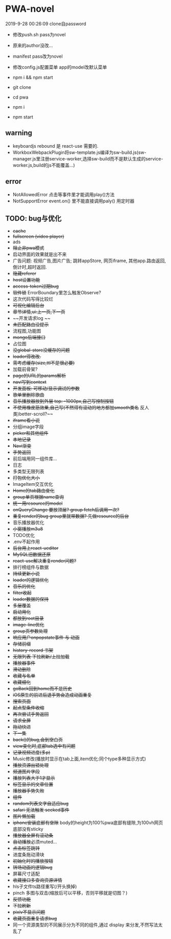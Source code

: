 # PWA-novel
2019-9-28 00:26:09 clone自password

- 修改push.sh pass为novel
- 原来的author没改...
- manifest pass改为novel
- 修改config.js配置菜单 app的model改默认菜单
- npm i && npm start

- git clone
- cd pwa
- npm i
- npm start

## warning
- keyboardjs rebound 是 react-use 需要的.
- WorkboxWebpackPlugin将sw-template.js编译为sw-build.js(sw-manager.js里注册service-worker,选择sw-build而不是默认生成的service-worker.js,build的js不能覆盖...)

## error
- NotAllowedError 点击等事件里才能调用play()方法
- NotSupportError event.on() 里不能直接调用paly() 用定时器

## TODO: bug与优化
- ~~cache~~
- ~~fullscreen (video player)~~
- ads
- ~~阻止非pwa模式~~
- 启动界面的效果就是出不来
- 广告问题: 视频广告,图片广告; 跳转appStore, 网页iframe, 其他app.路由返回,倒计时,超时返回.
- ~~隐藏referer~~
- ~~host设置功能~~
- ~~access-token过期bug~~
- ~~软件锁~~ ErrorBoundary里怎么触发Observe?
- 这次代码写得比较烂
- ~~可视化编辑后台~~
- ~~章节详情,ui:上一页,下一页~~
- ~~开发请求log ~~
- ~~未匹配路由没提示~~
- 流程图,功能图
- ~~mongo后端接口~~
- 占位图
- ~~没global-store没缓存的问题~~
- ~~loader得改改.~~
- ~~需考虑缓存(size,ttl不是很必要)~~
- 加载前骨架?
- ~~page的URL的params解析~~
- ~~navi写到context~~
- ~~开发面板: 可移动/显示调试的参数~~
- ~~歌单里删除歌曲~~
- ~~音乐播放器放到外层 top: -1000px,自己写控制按钮~~
- ~~不使用橡皮筋效果,自己写(不然得有滚动的地方都加smooth类名~~ 反人类)better-scroll?~~
- ~~iframe看小说~~
- 分组image字段
- ~~picker和其他组件~~
- ~~本地记录~~
- ~~Navi渐变~~
- ~~手势返回~~
- 前后端用同一组件库...
- 日志
- 多类型无限列表
- ~~打包优化大小~~
- ImageItem交互优化
- ~~Home的tab路由变化~~
- ~~group单页根据name查询~~
- ~~统一用resource的model~~
- ~~onQueryChange 要放顶层? group fetch后调用一次?~~
- ~~重复render的bug group里就带数据? 先做resource的后台~~
- 音乐播放器优化
- ~~小窗播放m3u8~~
- TODO优化
- .env不起作用
- ~~后台用上react-ueditor~~
- ~~MySQL旧数据还原~~
- ~~react-use解决重复render问题?~~
- 排行榜组件与数据
- ~~持续更新小说~~
- ~~loader的逻辑优化~~
- ~~音乐的优化~~
- ~~filter收起~~
- ~~loader数据的保持~~
- ~~多层覆盖~~
- ~~启动用化~~
- ~~都放到root目录~~
- ~~image-line优化~~
- ~~group页参数处理~~
- ~~响应用户onpopstate事件 与 动画~~
- ~~存储前缀~~
- ~~history-record 书架~~
- ~~无限列表 下拉刷新/上拉加载~~
- ~~播放器事件~~
- ~~滑动删除~~
- ~~收藏与名单~~
- ~~收藏细化~~
- ~~goBack回到home而不是历史~~
- ~~iOS原生的前进后退手势会造成动画重复~~
- ~~搜索页面~~
- ~~起点型条件收缩~~
- ~~再次尝试手势返回~~
- ~~请求全屏~~
- ~~拖动快进~~
- ~~下一集~~
- ~~back()的bug,会到空白页~~
- ~~view变化时,底部tab选中有问题~~
- ~~记录视频进度(多p)~~
- Music修改(播放时显示在tab上面,item优化:同个type多种显示方式)
- ~~播放资源出错处理~~
- ~~频道图片字段~~
- ~~播放列表大于1才显示~~
- ~~标签显示的文章位置~~
- ~~播放器手势失败~~
- ~~组件~~
- ~~random列表文字自适应bug~~
- ~~safari 无法触发 seeked事件~~
- ~~图片懒加载~~
- ~~iphone安装底部有空隙~~ body的height为100%pwa底部有缝隙,为100vh网页底部没有sticky
- ~~播放器全屏有滚动条~~
- ~~自动播放~~必须muted...
- ~~点击标签跳转~~
- 进度条拖动滑块
- ~~初始化时的播放按钮~~
- ~~转场动画的逻辑bug~~
- 屏幕尺寸适配
- ~~收藏接口多查询资源详情~~
- hls子文件ts路径重写(/开头换掉)
- pinch 多图与双击(缩放后可以平移，否则平移就是切图？)
- ~~反馈功能~~
- ~~下拉刷新~~
- ~~pixiv不显示问题~~
- ~~收藏页面重复请求bug~~
- 同一个资源类型的不同展示分为不同的组件,通过 display 来分发,不然写法太乱了